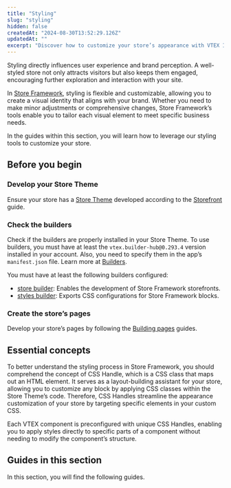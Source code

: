 ```yaml
---
title: "Styling"
slug: "styling"
hidden: false
createdAt: "2024-08-30T13:52:29.126Z"
updatedAt: ""
excerpt: "Discover how to customize your store’s appearance with VTEX IO Store Framework." 
---
```


Styling directly influences user experience and brand perception. A well-styled store not only attracts visitors but also keeps them engaged, encouraging further exploration and interaction with your site.

In [Store Framework](https://developers.vtex.com/docs/guides/store-framework), styling is flexible and customizable, allowing you to create a visual identity that aligns with your brand. Whether you need to make minor adjustments or comprehensive changes, Store Framework’s tools enable you to tailor each visual element to meet specific business needs. 

In the guides within this section, you will learn how to leverage our styling tools to customize your store.

## Before you begin

<Steps>

### Develop your Store Theme

Ensure your store has a [Store Theme](https://developers.vtex.com/docs/guides/vtex-io-documentation-store-theme) developed according to the [Storefront](https://developers.vtex.com/docs/guides/getting-started-3) guide.

### Check the builders

Check if the builders are properly installed in your Store Theme. To use builders, you must have at least the `vtex.builder-hub@0.293.4` version installed in your account. Also, you need to specify them in the app’s `manifest.json` file. Learn more at [Builders](https://developers.vtex.com/docs/guides/vtex-io-documentation-builders). 

You must have at least the following builders configured:
- [store builder](https://developers.vtex.com/docs/guides/vtex-io-documentation-store-builder): Enables the development of Store Framework storefronts.
- [styles builder](https://developers.vtex.com/docs/guides/vtex-io-documentation-styles-builder): Exports CSS configurations for Store Framework blocks.

### Create the store’s pages

Develop your store’s pages by following the [Building pages](https://developers.vtex.com/docs/guides/building-pages) guides.

</Steps>

## Essential concepts

To better understand the styling process in Store Framework, you should comprehend the concept of CSS Handle, which is a CSS class that maps out an HTML element. It serves as a layout-building assistant for your store, allowing you to customize any block by applying CSS classes within the Store Theme’s code. Therefore, CSS Handles streamline the appearance customization of your store by targeting specific elements in your custom CSS.

Each VTEX component is preconfigured with unique CSS Handles, enabling you to apply styles directly to specific parts of a component without needing to modify the component’s structure.

## Guides in this section

In this section, you will find the following guides.

<Flex>

<WhatsNextCard
title="Contributing with new CSS Handles"
description="Enhance the styling options available for VTEX IO components."
linkTo="https://developers.vtex.com/docs/guides/vtex-io-documentation-contributing-with-new-css-handles"
linkTitle="See more"
/>

<WhatsNextCard
title="Customizing your store's icons"
description="Replace or customize the icons used across your store."
linkTo="https://developers.vtex.com/docs/guides/vtex-io-documentation-customizing-your-stores-icons"
linkTitle="See more"
/>

<WhatsNextCard
title="Customizing your store’s typography"
description="Adjust the typography in your store to create a cohesive design."
linkTo="https://developers.vtex.com/docs/guides/vtex-io-documentation-customizing-your-stores-typography"
linkTitle="See more"
/>

<WhatsNextCard
title="Interactively inspecting storefront blocks"
description="Inspect and identify block elements in your store for targeted customization."
linkTo="https://developers.vtex.com/docs/guides/how-to-interactively-inspect-blocks-on-a-store-framework-store"
linkTitle="See more"
/>

<WhatsNextCard
title="Using CSS handles for store customizations"
description="Target and style specific elements within your store using CSS Handles."
linkTo="https://developers.vtex.com/docs/guides/vtex-io-documentation-using-css-handles-for-store-customization"
linkTitle="See more"
/>

<WhatsNextCard
title="Using the Markers prop to customize a block's message"
description="Customize the messaging and appearance of blocks in your store using the markers prop."
linkTo="https://developers.vtex.com/docs/guides/vtex-io-documentation-using-the-markers-prop-to-customize-a-blocks-message"
linkTitle="See more"
/>

</Flex>
